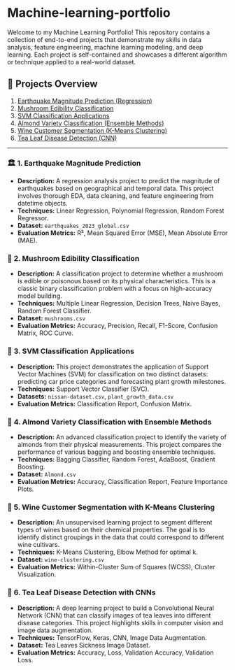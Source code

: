 # Machine-learning-portfolio
Welcome to my Machine Learning Portfolio! This repository contains a collection of end-to-end projects that demonstrate my skills in data analysis, feature engineering, machine learning modeling, and deep learning. Each project is self-contained and showcases a different algorithm or technique applied to a real-world dataset.

## 🚀 Projects Overview

1.  [Earthquake Magnitude Prediction (Regression)](#-1-earthquake-magnitude-prediction)
2.  [Mushroom Edibility Classification](#-2-mushroom-edibility-classification)
3.  [SVM Classification Applications](#-3-svm-classification-applications)
4.  [Almond Variety Classification (Ensemble Methods)](#-4-almond-variety-classification-with-ensemble-methods)
5.  [Wine Customer Segmentation (K-Means Clustering)](#-5-wine-customer-segmentation-with-k-means-clustering)
6.  [Tea Leaf Disease Detection (CNN)](#-6-tea-leaf-disease-detection-with-cnns)

---

### 🏛️ **1. Earthquake Magnitude Prediction**
* **Description:** A regression analysis project to predict the magnitude of earthquakes based on geographical and temporal data. This project involves thorough EDA, data cleaning, and feature engineering from datetime objects.
* **Techniques:** Linear Regression, Polynomial Regression, Random Forest Regressor.
* **Dataset:** `earthquakes_2023_global.csv`
* **Evaluation Metrics:** R², Mean Squared Error (MSE), Mean Absolute Error (MAE).

### 🍄 **2. Mushroom Edibility Classification**
* **Description:** A classification project to determine whether a mushroom is edible or poisonous based on its physical characteristics. This is a classic binary classification problem with a focus on high-accuracy model building.
* **Techniques:** Multiple Linear Regression, Decision Trees, Naive Bayes, Random Forest Classifier.
* **Dataset:** `mushrooms.csv`
* **Evaluation Metrics:** Accuracy, Precision, Recall, F1-Score, Confusion Matrix, ROC Curve.

### 🚗 **3. SVM Classification Applications**
* **Description:** This project demonstrates the application of Support Vector Machines (SVM) for classification on two distinct datasets: predicting car price categories and forecasting plant growth milestones.
* **Techniques:** Support Vector Classifier (SVC).
* **Datasets:** `nissan-dataset.csv`, `plant_growth_data.csv`
* **Evaluation Metrics:** Classification Report, Confusion Matrix.

### 🌰 **4. Almond Variety Classification with Ensemble Methods**
* **Description:** An advanced classification project to identify the variety of almonds from their physical measurements. This project compares the performance of various bagging and boosting ensemble techniques.
* **Techniques:** Bagging Classifier, Random Forest, AdaBoost, Gradient Boosting.
* **Dataset:** `Almond.csv`
* **Evaluation Metrics:** Accuracy, Classification Report, Feature Importance Plots.

### 🍷 **5. Wine Customer Segmentation with K-Means Clustering**
* **Description:** An unsupervised learning project to segment different types of wines based on their chemical properties. The goal is to identify distinct groupings in the data that could correspond to different wine cultivars.
* **Techniques:** K-Means Clustering, Elbow Method for optimal k.
* **Dataset:** `wine-clustering.csv`
* **Evaluation Metrics:** Within-Cluster Sum of Squares (WCSS), Cluster Visualization.

### 🌿 **6. Tea Leaf Disease Detection with CNNs**
* **Description:** A deep learning project to build a Convolutional Neural Network (CNN) that can classify images of tea leaves into different disease categories. This project highlights skills in computer vision and image data augmentation.
* **Techniques:** TensorFlow, Keras, CNN, Image Data Augmentation.
* **Dataset:** Tea Leaves Sickness Image Dataset.
* **Evaluation Metrics:** Accuracy, Loss, Validation Accuracy, Validation Loss.
